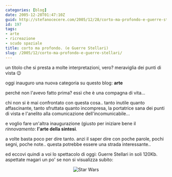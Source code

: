 ```yaml
---
categories: [blog]
date: 2005-12-28T01:47:10Z
guid: http://stefanocecere.com/2005/12/28/corto-ma-profondo-e-guerre-stellari/
id: 197
tags:
- arte
- ricreazione
- scudo spaziale
title: corto ma profondo. (e Guerre Stellari)
slug: /2005/12/corto-ma-profondo-e-guerre-stellari/
---
```


un titolo che si presta a molte interpretazioni, vero? meraviglia dei punti di vista 😉

oggi inauguro una nuova categoria su questo blog: **arte**
  
perché non l'avevo fatto prima? essì che è una compagna di vita…

chi non si è mai confrontato con questa cosa.. tanto inutile quanto affascinante, tanto sfruttata quanto incompresa, la portatrice sana dei punti di vista e l'anelito alla comunicazione dell'incomunicabile…

e voglio fare un'altra inaugurazione (giusto per iniziare bene il _rinnovamento_: **l'arte della sintesi**.

a volte basta poco per dire tanto. anzi il saper dire con poche parole, pochi segni, poche note.. questa potrebbe essere una strada interessante..

ed eccovi quindi a voi lo spettacolo di oggi: Guerre Stellari in soli 120Kb. aspettate magari un po' se non si visualizza subito:

<div align='center'>
  <img src='/wp-content/star_wars.gif' alt='Star Wars' align='center' />
</div>